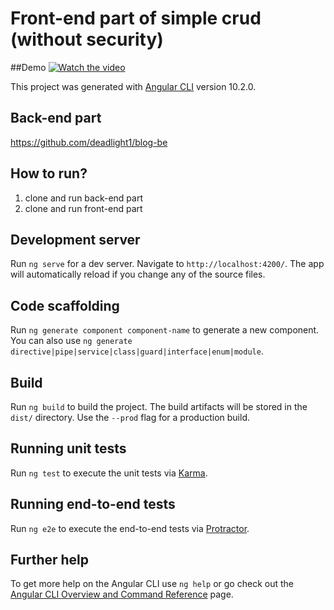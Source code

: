 # Front-end part of simple crud (without security)
##Demo
[![Watch the video](https://img.youtube.com/vi/a1zZHpECNOQ/maxresdefault.jpg)](https://youtu.be/a1zZHpECNOQ)


This project was generated with [Angular CLI](https://github.com/angular/angular-cli) version 10.2.0.

## Back-end part
https://github.com/deadlight1/blog-be

## How to run?
1. clone and run back-end part
2. clone and run front-end part

## Development server

Run `ng serve` for a dev server. Navigate to `http://localhost:4200/`. The app will automatically reload if you change any of the source files.

## Code scaffolding

Run `ng generate component component-name` to generate a new component. You can also use `ng generate directive|pipe|service|class|guard|interface|enum|module`.

## Build

Run `ng build` to build the project. The build artifacts will be stored in the `dist/` directory. Use the `--prod` flag for a production build.

## Running unit tests

Run `ng test` to execute the unit tests via [Karma](https://karma-runner.github.io).

## Running end-to-end tests

Run `ng e2e` to execute the end-to-end tests via [Protractor](http://www.protractortest.org/).

## Further help

To get more help on the Angular CLI use `ng help` or go check out the [Angular CLI Overview and Command Reference](https://angular.io/cli) page.
